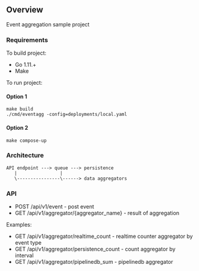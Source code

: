 ## Overview

Event aggregation sample project

### Requirements

To build project:
* Go 1.11.+
* Make

To run project:

#### Option 1
```
make build
./cmd/eventagg -config=deployments/local.yaml
```

#### Option 2
```
make compose-up
```

### Architecture

```
API endpoint ---> queue ---> persistence
   |                |
   \----------------\------> data aggregators
```

### API
- POST /api/v1/event - post event
- GET  /api/v1/aggregator/{aggregator_name} - result of aggregation

Examples:
- GET  /api/v1/aggregator/realtime_count - realtime counter aggregator by event type
- GET  /api/v1/aggregator/persistence_count - count aggregator by interval
- GET  /api/v1/aggregator/pipelinedb_sum - pipelinedb aggregator